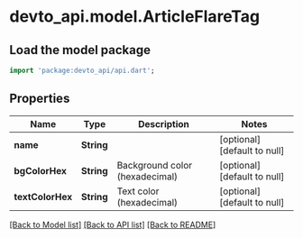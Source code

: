 # devto_api.model.ArticleFlareTag

## Load the model package
```dart
import 'package:devto_api/api.dart';
```

## Properties
Name | Type | Description | Notes
------------ | ------------- | ------------- | -------------
**name** | **String** |  | [optional] [default to null]
**bgColorHex** | **String** | Background color (hexadecimal) | [optional] [default to null]
**textColorHex** | **String** | Text color (hexadecimal) | [optional] [default to null]

[[Back to Model list]](../README.md#documentation-for-models) [[Back to API list]](../README.md#documentation-for-api-endpoints) [[Back to README]](../README.md)


